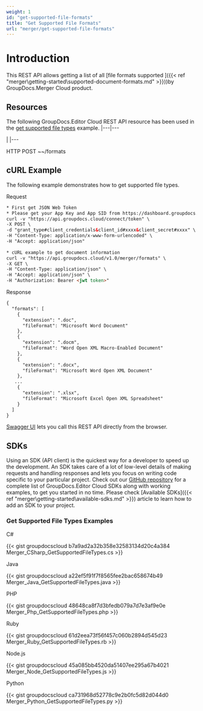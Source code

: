 ```yaml
---
weight: 1
id: "get-supported-file-formats"
title: "Get Supported File Formats"
url: "merger/get-supported-file-formats"
---
```







# Introduction #

This REST API allows getting a list of all [file formats supported ]({{< ref "merger\getting-started\supported-document-formats.md" >}}))by GroupDocs.Merger Cloud product. 

## Resources ##

The following GroupDocs.Editor Cloud REST API resource has been used in the [get supported file types](https://apireference.groupdocs.cloud/merger/#/Info/GetSupportedFileFormats) example.
|---|---







 

|
|---




HTTP POST ~~/formats



## cURL Example ##

The following example demonstrates how to get supported file types.


 Request

```html 
* First get JSON Web Token
* Please get your App Key and App SID from https://dashboard.groupdocs.cloud/#/apps. Kindly place App Key in "client_secret" and App SID in "client_id" argument.
curl -v "https://api.groupdocs.cloud/connect/token" \
-X POST \
-d "grant_type#client_credentials&client_id#xxxx&client_secret#xxxx" \
-H "Content-Type: application/x-www-form-urlencoded" \
-H "Accept: application/json"
  
* cURL example to get document information
curl -v "https://api.groupdocs.cloud/v1.0/merger/formats" \
-X GET \
-H "Content-Type: application/json" \
-H "Accept: application/json" \
-H "Authorization: Bearer <jwt token>"


 ```


 Response

```html 
{
  "formats": [    
    {
      "extension": ".doc",
      "fileFormat": "Microsoft Word Document"
    },
    {
      "extension": ".docm",
      "fileFormat": "Word Open XML Macro-Enabled Document"
    },
    {
      "extension": ".docx",
      "fileFormat": "Microsoft Word Open XML Document"
    },
   ...
    {
      "extension": ".xlsx",
      "fileFormat": "Microsoft Excel Open XML Spreadsheet"
    }
  ]
}


 ```



[Swagger UI](https://apireference.groupdocs.cloud/merger/#/Info/GetSupportedFileFormats) lets you call this REST API directly from the browser.  

## SDKs ##

Using an SDK (API client) is the quickest way for a developer to speed up the development. An SDK takes care of a lot of low-level details of making requests and handling responses and lets you focus on writing code specific to your particular project. Check out our [GitHub repository](https://github.com/groupdocs-editor-cloud) for a complete list of GroupDocs.Editor Cloud SDKs along with working examples, to get you started in no time. Please check [Available SDKs]({{< ref "merger\getting-started\available-sdks.md" >}}) article to learn how to add an SDK to your project.

### Get Supported File Types Examples ###


 C#




{{< gist groupdocscloud b7a9ad2a32b358e32583134d20c4a384 Merger_CSharp_GetSupportedFileTypes.cs >}}





 Java




{{< gist groupdocscloud a22ef5f91f7f8565fee2bac658674b49 Merger_Java_GetSupportedFileTypes.java >}}





 PHP

{{< gist groupdocscloud 48648ca8f7d3bfedb079a7d7e3af9e0e Merger_Php_GetSupportedFileTypes.php >}}




 Ruby

{{< gist groupdocscloud 61d2eea73f56f457c060b2894d545d23 Merger_Ruby_GetSupportedFileTypes.rb >}}





 Node.js

{{< gist groupdocscloud 45a085bb4520da51407ee295a67b4021 Merger_Node_GetSupportedFileTypes.js >}}




 Python

{{< gist groupdocscloud ca731968d52778c9e2b0fc5d82d044d0 Merger_Python_GetSupportedFileTypes.py >}}





